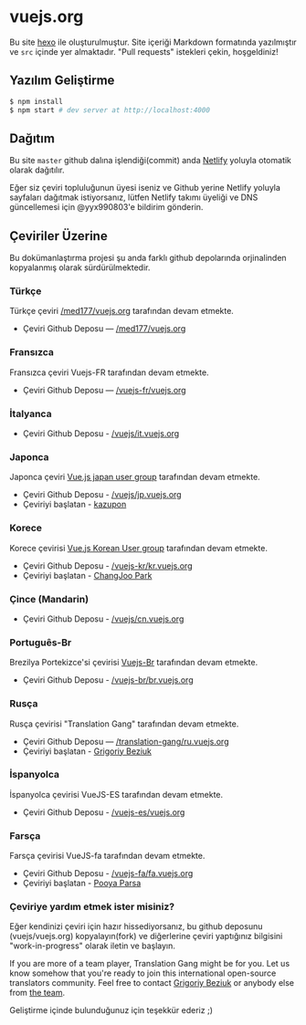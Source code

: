 # vuejs.org
 
Bu site [hexo](http://hexo.io/) ile oluşturulmuştur. Site içeriği Markdown formatında yazılmıştır ve `src` içinde yer almaktadır. "Pull requests" istekleri çekin, hoşgeldiniz!

## Yazılım Geliştirme

``` bash
$ npm install
$ npm start # dev server at http://localhost:4000
```

## Dağıtım

Bu site `master` github dalına işlendiği(commit) anda [Netlify](https://www.netlify.com/) yoluyla otomatik olarak dağıtılır.

Eğer siz çeviri topluluğunun üyesi iseniz ve Github yerine Netlify yoluyla sayfaları dağıtmak istiyorsanız, lütfen Netlify takımı üyeliği ve DNS güncellemesi için @yyx990803'e bildirim gönderin.

## Çeviriler Üzerine

Bu dokümanlaştırma projesi şu anda farklı github depolarında orjinalinden kopyalanmış olarak sürdürülmektedir.

### Türkçe

Türkçe çeviri [/med177/vuejs.org](https://github.com/med177/vuejs.org) tarafından devam etmekte.

* Çeviri Github Deposu — [/med177/vuejs.org](https://github.com/med177/vuejs.org)

### Fransızca

Fransızca çeviri Vuejs-FR tarafından devam etmekte.

* Çeviri Github Deposu — [/vuejs-fr/vuejs.org](https://github.com/vuejs-fr/vuejs.org)

### İtalyanca

* Çeviri Github Deposu - [/vuejs/it.vuejs.org](https://github.com/vuejs/it.vuejs.org)

### Japonca

Japonca çeviri [Vue.js japan user group](https://github.com/vuejs-jp) tarafından devam etmekte.

* Çeviri Github Deposu - [/vuejs/jp.vuejs.org](https://github.com/vuejs/jp.vuejs.org)
* Çeviriyi başlatan - [kazupon](https://github.com/kazupon)

### Korece

Korece çevirisi [Vue.js Korean User group](https://github.com/vuejs-kr) tarafından devam etmekte.

* Çeviri Github Deposu - [/vuejs-kr/kr.vuejs.org](https://github.com/vuejs-kr/kr.vuejs.org)
* Çeviriyi başlatan - [ChangJoo Park](https://github.com/ChangJoo-Park)

### Çince (Mandarin)

* Çeviri Github Deposu - [/vuejs/cn.vuejs.org](https://github.com/vuejs/cn.vuejs.org)

### Português-Br

Brezilya Portekizce'si çevirisi [Vuejs-Br](https://github.com/vuejs-br) tarafından devam etmekte.

* Çeviri Github Deposu - [/vuejs-br/br.vuejs.org](https://github.com/vuejs-br/br.vuejs.org)

### Rusça

Rusça çevirisi "Translation Gang" tarafından devam etmekte.

* Çeviri Github Deposu — [/translation-gang/ru.vuejs.org](https://github.com/translation-gang/ru.vuejs.org)
* Çeviriyi başlatan - [Grigoriy Beziuk](https://gbezyuk.github.io)

### İspanyolca

İspanyolca çevirisi VueJS-ES tarafından devam etmekte.

* Çeviri Github Deposu - [/vuejs-es/vuejs.org](https://github.com/vuejs-es/vuejs.org)

### Farsça

Farsça çevirisi VueJS-fa tarafından devam etmekte.

* Çeviri Github Deposu - [/vuejs-fa/fa.vuejs.org](https://github.com/vuejs-fa/fa.vuejs.org)
* Çeviriyi başlatan - [Pooya Parsa](https://github.com/pi0)

### Çeviriye yardım etmek ister misiniz?

Eğer kendinizi çeviri için hazır hissediyorsanız, bu github deposunu (vuejs/vuejs.org) kopyalayın(fork) ve diğerlerine çeviri yaptığınız bilgisini "work-in-progress" olarak iletin ve başlayın.

If you are more of a team player, Translation Gang might be for you. Let us know somehow that you're ready to join this international open-source translators community. Feel free to contact [Grigoriy Beziuk](https://gbezyuk.github.io) or anybody else from [the team](https://github.com/orgs/translation-gang/people).

Geliştirme içinde bulunduğunuz için teşekkür ederiz ;)
